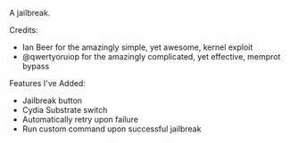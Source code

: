 A jailbreak.

Credits:

* Ian Beer for the amazingly simple, yet awesome, kernel exploit
* @qwertyoruiop for the amazingly complicated, yet effective, memprot bypass

Features I've Added:

* Jailbreak button
* Cydia Substrate switch
* Automatically retry upon failure
* Run custom command upon successful jailbreak
